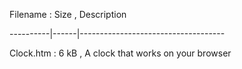 Filename  : Size , Description

----------|------|------------------------------------

Clock.htm : 6 kB , A clock that works on your browser
